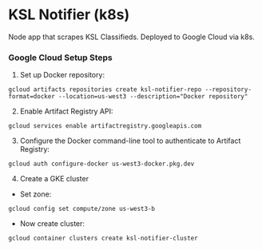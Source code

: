 # KSL Notifier (k8s)
Node app that scrapes KSL Classifieds. Deployed to Google Cloud via k8s.

### Google Cloud Setup Steps
1. Set up Docker repository:
```
gcloud artifacts repositories create ksl-notifier-repo --repository-format=docker --location=us-west3 --description="Docker repository"
```
2. Enable Artifact Registry API:
```
gcloud services enable artifactregistry.googleapis.com
```
3. Configure the Docker command-line tool to authenticate to Artifact Registry:
```
gcloud auth configure-docker us-west3-docker.pkg.dev
```
4. Create a GKE cluster
- Set zone:
```
gcloud config set compute/zone us-west3-b
```
- Now create cluster:
```
gcloud container clusters create ksl-notifier-cluster
```
